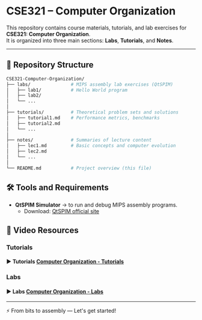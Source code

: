 # CSE321 – Computer Organization  

This repository contains course materials, tutorials, and lab exercises for **CSE321: Computer Organization**.  
It is organized into three main sections: **Labs**, **Tutorials**, and **Notes**.  

---

## 📂 Repository Structure  

```bash
CSE321-Computer-Organization/
├── labs/               # MIPS assembly lab exercises (QtSPIM)
│   ├── lab1/           # Hello World program
│   ├── lab2/
│   └── ...
│
├── tutorials/          # Theoretical problem sets and solutions
│   ├── tutorial1.md    # Performance metrics, benchmarks
│   ├── tutorial2.md
│   └── ...
│
├── notes/              # Summaries of lecture content
│   ├── lec1.md         # Basic concepts and computer evolution
│   ├── lec2.md
│   └── ...
│
└── README.md           # Project overview (this file)
```

## 🛠️ Tools and Requirements  

- **QtSPIM Simulator** → to run and debug MIPS assembly programs.  
  - Download: [QtSPIM official site](https://spimsimulator.sourceforge.net/)  


## 🎥 Video Resources

### Tutorials
#### ▶️ Tutorials [Computer Organization - Tutorials](https://www.youtube.com/playlist?list=PLr7yHqGd2MWBGvw1pJ6UOKhYPxwTrviL-)

### Labs
#### ▶️ Labs [Computer Organization - Labs](https://www.youtube.com/playlist?list=PLr7yHqGd2MWCuMy-stzmBUA-J31m61NO_)

---
⚡ From bits to assembly — Let's get started!

